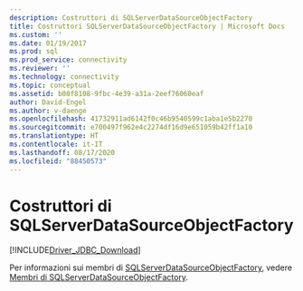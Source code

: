 ```yaml
---
description: Costruttori di SQLServerDataSourceObjectFactory
title: Costruttori SQLServerDataSourceObjectFactory | Microsoft Docs
ms.custom: ''
ms.date: 01/19/2017
ms.prod: sql
ms.prod_service: connectivity
ms.reviewer: ''
ms.technology: connectivity
ms.topic: conceptual
ms.assetid: b00f8108-9fbc-4e39-a31a-2eef76060eaf
author: David-Engel
ms.author: v-daenge
ms.openlocfilehash: 41732911ad6142f0c46b9540599c1aba1e5b2270
ms.sourcegitcommit: e700497f962e4c2274df16d9e651059b42ff1a10
ms.translationtype: HT
ms.contentlocale: it-IT
ms.lasthandoff: 08/17/2020
ms.locfileid: "88450573"
---
```

# <a name="sqlserverdatasourceobjectfactory-constructors"></a>Costruttori di SQLServerDataSourceObjectFactory
[!INCLUDE[Driver_JDBC_Download](../../../includes/driver_jdbc_download.md)]

  Per informazioni sui membri di [SQLServerDataSourceObjectFactory](../../../connect/jdbc/reference/sqlserverdatasourceobjectfactory-class.md), vedere [Membri di SQLServerDataSourceObjectFactory](../../../connect/jdbc/reference/sqlserverdatasourceobjectfactory-members.md).  
  
  

